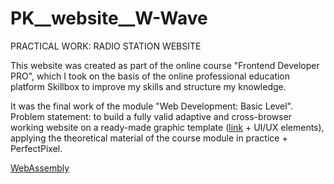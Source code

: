 # PK__website__W-Wave
PRACTICAL WORK: RADIO STATION WEBSITE

This website was created as part of the online course "Frontend Developer PRO", which I took on the basis of the online professional education platform Skillbox to improve my skills and structure my knowledge.

It was the final work of the module "Web Development: Basic Level". Problem statement: to build a fully valid adaptive and cross-browser working website on a ready-made graphic template ([link](https://www.figma.com/file/4Zu9n2KcjiesKJb6HBix3z/W-Wave-Radio-(new)?node-id=0-1&t=W5aoTxiiVNidGb0U-0) + UI/UX elements), applying the theoretical material of the course module in practice + PerfectPixel.

<a href="//habr.com/post/428347/" title="RU, 2018-10-31" rel="nofollow">WebAssembly</a>
